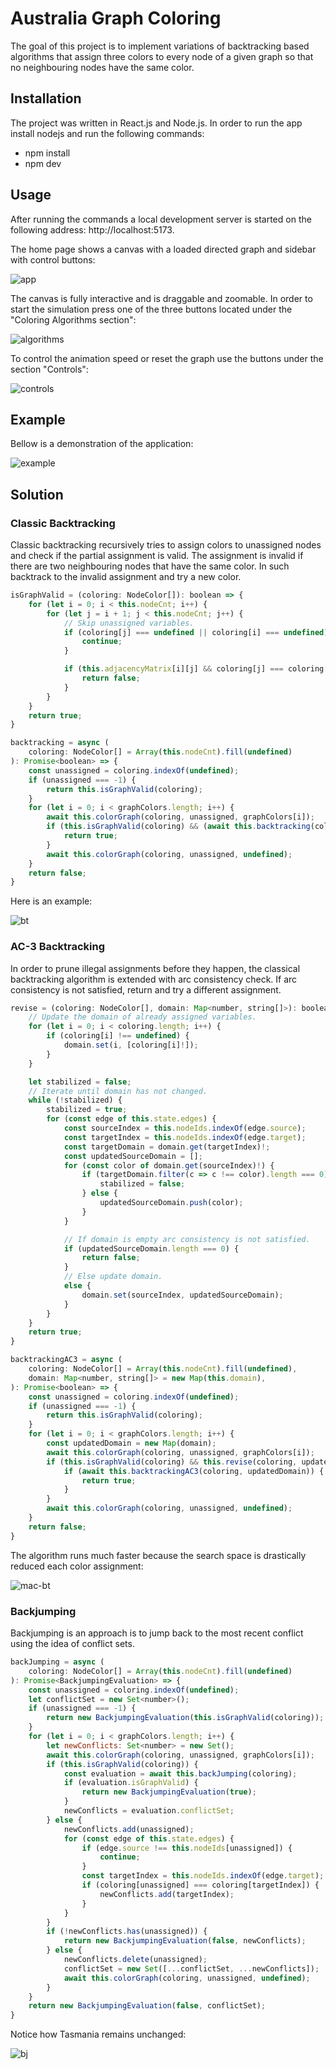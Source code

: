 # Australia Graph Coloring

The goal of this project is to implement variations of backtracking based algorithms that assign three colors to every
node of a given graph so that no neighbouring nodes have the same color.

## Installation

The project was written in React.js and Node.js. In order to run the app install nodejs and run the following commands:

* npm install
* npm dev

## Usage

After running the commands a local development server is started on the following address: http://localhost:5173.

The home page shows a canvas with a loaded directed graph and sidebar with control buttons:

![app](resources/app.jpeg)

The canvas is fully interactive and is draggable and zoomable. In order to start the simulation press one of the three
buttons located under the "Coloring Algorithms section":

![algorithms](resources/algorithms.png)

To control the animation speed or reset the graph use the buttons under the section "Controls":

![controls](resources/controls.png)

## Example

Bellow is a demonstration of the application:

![example](resources/example.gif)

## Solution

### Classic Backtracking

Classic backtracking recursively tries to assign colors to unassigned nodes and check if the partial assignment is valid. The assignment is invalid if there are two neighbouring nodes that have the same color. In such backtrack to the invalid assignment and try a new color.

```js
isGraphValid = (coloring: NodeColor[]): boolean => {
    for (let i = 0; i < this.nodeCnt; i++) {
        for (let j = i + 1; j < this.nodeCnt; j++) {
            // Skip unassigned variables.
            if (coloring[j] === undefined || coloring[i] === undefined) {
                continue;
            }

            if (this.adjacencyMatrix[i][j] && coloring[j] === coloring[i]) {
                return false;
            }
        }
    }
    return true;
}

backtracking = async (
    coloring: NodeColor[] = Array(this.nodeCnt).fill(undefined)
): Promise<boolean> => {
    const unassigned = coloring.indexOf(undefined);
    if (unassigned === -1) {
        return this.isGraphValid(coloring);
    }
    for (let i = 0; i < graphColors.length; i++) {
        await this.colorGraph(coloring, unassigned, graphColors[i]);
        if (this.isGraphValid(coloring) && (await this.backtracking(coloring))) {
            return true;
        }
        await this.colorGraph(coloring, unassigned, undefined);
    }
    return false;
}
```

Here is an example:

![bt](resources/bt.gif)

### AC-3 Backtracking

In order to prune illegal assignments before they happen, the classical backtracking algorithm is extended with arc consistency check. If arc consistency is not satisfied, return and try a different assignment.

```js
revise = (coloring: NodeColor[], domain: Map<number, string[]>): boolean => {
    // Update the domain of already assigned variables.
    for (let i = 0; i < coloring.length; i++) {
        if (coloring[i] !== undefined) {
            domain.set(i, [coloring[i]!]);
        }
    }

    let stabilized = false;
    // Iterate until domain has not changed.
    while (!stabilized) {
        stabilized = true;
        for (const edge of this.state.edges) {
            const sourceIndex = this.nodeIds.indexOf(edge.source);
            const targetIndex = this.nodeIds.indexOf(edge.target);
            const targetDomain = domain.get(targetIndex)!;
            const updatedSourceDomain = [];
            for (const color of domain.get(sourceIndex)!) {
                if (targetDomain.filter(c => c !== color).length === 0) {
                    stabilized = false;
                } else {
                    updatedSourceDomain.push(color);
                }
            }

            // If domain is empty arc consistency is not satisfied.
            if (updatedSourceDomain.length === 0) {
                return false;
            }
            // Else update domain. 
            else {
                domain.set(sourceIndex, updatedSourceDomain);
            }
        }
    }
    return true;
}

backtrackingAC3 = async (
    coloring: NodeColor[] = Array(this.nodeCnt).fill(undefined),
    domain: Map<number, string[]> = new Map(this.domain),
): Promise<boolean> => {
    const unassigned = coloring.indexOf(undefined);
    if (unassigned === -1) {
        return this.isGraphValid(coloring);
    }
    for (let i = 0; i < graphColors.length; i++) {
        const updatedDomain = new Map(domain);
        await this.colorGraph(coloring, unassigned, graphColors[i]);
        if (this.isGraphValid(coloring) && this.revise(coloring, updatedDomain)) {
            if (await this.backtrackingAC3(coloring, updatedDomain)) {
                return true;
            }
        }
        await this.colorGraph(coloring, unassigned, undefined);
    }
    return false;
}
```

The algorithm runs much faster because the search space is drastically reduced each color assignment:

![mac-bt](resources/mac-bt.gif)

### Backjumping

Backjumping is an approach is to jump back to the most recent conflict using the idea of conflict sets.

```js
backJumping = async (
    coloring: NodeColor[] = Array(this.nodeCnt).fill(undefined)
): Promise<BackjumpingEvaluation> => {
    const unassigned = coloring.indexOf(undefined);
    let conflictSet = new Set<number>();
    if (unassigned === -1) {
        return new BackjumpingEvaluation(this.isGraphValid(coloring));
    }
    for (let i = 0; i < graphColors.length; i++) {
        let newConflicts: Set<number> = new Set();
        await this.colorGraph(coloring, unassigned, graphColors[i]);
        if (this.isGraphValid(coloring)) {
            const evaluation = await this.backJumping(coloring);
            if (evaluation.isGraphValid) {
                return new BackjumpingEvaluation(true);
            }
            newConflicts = evaluation.conflictSet;
        } else {
            newConflicts.add(unassigned);
            for (const edge of this.state.edges) {
                if (edge.source !== this.nodeIds[unassigned]) {
                    continue;
                }
                const targetIndex = this.nodeIds.indexOf(edge.target);
                if (coloring[unassigned] === coloring[targetIndex]) {
                    newConflicts.add(targetIndex);
                }
            }
        }
        if (!newConflicts.has(unassigned)) {
            return new BackjumpingEvaluation(false, newConflicts);
        } else {
            newConflicts.delete(unassigned);
            conflictSet = new Set([...conflictSet, ...newConflicts]);
            await this.colorGraph(coloring, unassigned, undefined);
        }
    }
    return new BackjumpingEvaluation(false, conflictSet);
}
```

Notice how Tasmania remains unchanged:

![bj](resources/bj.gif)

